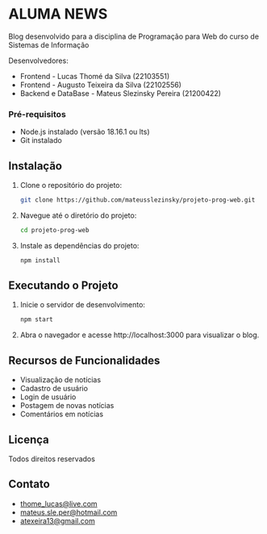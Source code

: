 # ALUMA NEWS

Blog desenvolvido para a disciplina de Programação para Web do curso de Sistemas de Informação

Desenvolvedores:
- Frontend - Lucas Thomé da Silva (22103551)
- Frontend - Augusto Teixeira da Silva (22102556)
- Backend e DataBase - Mateus Slezinsky Pereira (21200422)



### Pré-requisitos

- Node.js instalado (versão 18.16.1 ou lts)
- Git instalado

## Instalação


1. Clone o repositório do projeto:

   ```bash
   git clone https://github.com/mateusslezinsky/projeto-prog-web.git

2. Navegue até o diretório do projeto:

   ```bash
   cd projeto-prog-web

3. Instale as dependências do projeto:
    ```bash
   npm install

## Executando o Projeto
   
1. Inicie o servidor de desenvolvimento:
    ```bash
   npm start

2. Abra o navegador e acesse http://localhost:3000 para visualizar o blog.

## Recursos de Funcionalidades
   
   * Visualização de notícias
   * Cadastro de usuário
   * Login de usuário
   * Postagem de novas notícias
   * Comentários em notícias




































## Licença

Todos direitos reservados

## Contato

- thome_lucas@live.com
- mateus.sle.per@hotmail.com
- atexeira13@gmail.com
